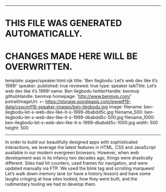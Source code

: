 ----

# THIS FILE WAS GENERATED AUTOMATICALLY.
# CHANGES MADE HERE WILL BE OVERWRITTEN.

template: pages/speaker.html.njk
title: 'Ben Ilegbodu: Let’s web dev like it’s 1999!'
speaker:
  published: true
  reviewed: true
  type: speaker
  talkTitle: Let’s web dev like it’s 1999!
  name: Ben Ilegbodu
  twitterHandle: benmvp
  githubHandle: benmvp
  homepage: 'http://www.benmvp.com/'
  potraitImageUrl: >-
    https://storage.googleapis.com/wwwtf18-data/cssconf19-speaker-images/ben-ilegbodu.jpg
  image:
    filename: ben-ilegbodu-let-s-web-dev-like-it-s-1999-dbabdd5c.jpg
    filename_500: ben-ilegbodu-let-s-web-dev-like-it-s-1999-dbabdd5c-500.jpg
    filename_1000: ben-ilegbodu-let-s-web-dev-like-it-s-1999-dbabdd5c-1000.jpg
    width: 500
    height: 500

----

In order to build our beautifully designed apps with sophisticated
interactions, we leverage the latest features in HTML, CSS and JavaScript
available in our modern evergreen browsers. However, when web development was
in its infancy two decades ago, things were drastically different. Sites had
hit counters, used frames for navigation, and were updated manually via FTP. We
used the blink tag and scrolling marquees! Let’s walk down memory lane (or have
a history lesson) and have some laughs cringing at how sites looked, how they
were built, and the rudimentary tooling we had to develop them.